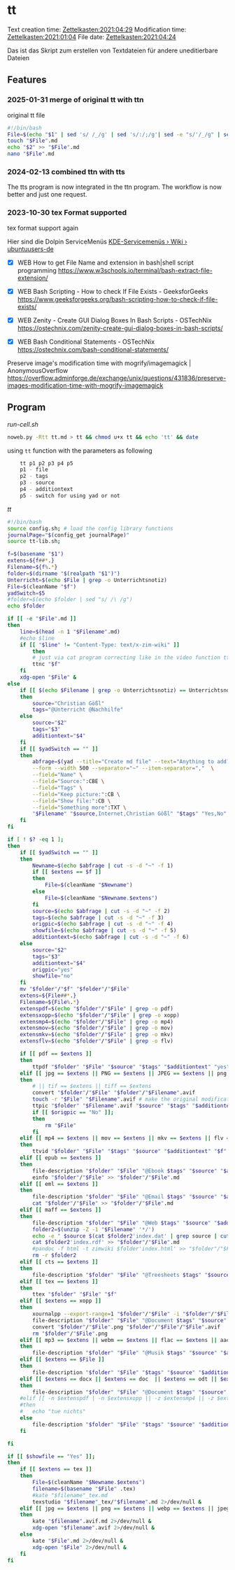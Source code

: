 # tt
Text creation time: [Zettelkasten:2021:04:29]() Modification time: [Zettelkasten:2021:01:04]() File date: [Zettelkasten:2021:04:24]()

Das ist das Skript zum erstellen von Textdateien für andere uneditierbare Dateien


## Features

### 2025-01-31 merge of original tt with ttn
original tt file
```bash
#!/bin/bash
File=$(echo "$1" | sed 's/ /_/g' | sed 's/:/;/g'| sed -e "s/'/_/g" | sed 's/\"//g')
touch "$File".md
echo "$2" >> "$File".md
nano "$File".md
```

### 2024-02-13 combined ttn with tts
The tts program is now integrated in the ttn program. The workflow is now better and just one request.

### 2023-10-30 tex Format supported
tex format support again


Hier sind die Dolpin ServiceMenüs
[KDE-Servicemenüs › Wiki › ubuntuusers-de]()


- [X] WEB How to get File Name and extension in bash|shell script programming https://www.w3schools.io/terminal/bash-extract-file-extension/
- [X] WEB Bash Scripting - How to check If File Exists - GeeksforGeeks https://www.geeksforgeeks.org/bash-scripting-how-to-check-if-file-exists/
- [X] WEB Zenity - Create GUI Dialog Boxes In Bash Scripts - OSTechNix https://ostechnix.com/zenity-create-gui-dialog-boxes-in-bash-scripts/
- [X] WEB Bash Conditional Statements - OSTechNix https://ostechnix.com/bash-conditional-statements/


Preserve image's modification time with mogrify/imagemagick | AnonymousOverflow
https://overflow.adminforge.de/exchange/unix/questions/431836/preserve-images-modification-time-with-mogrify-imagemagick

## Program

*run-cell.sh*
```bash
noweb.py -Rtt tt.md > tt && chmod u+x tt && echo 'tt' && date
```

using ``tt`` function with the parameters as following
```bash
    tt p1 p2 p3 p4 p5
    p1 - file
    p2 - tags
    p3 - source
    p4 - additiontext
    p5 - switch for using yad or not
```


*tt*
```bash
#!/bin/bash
source config.sh; # load the config library functions
journalPage="$(config_get journalPage)"
source tt-lib.sh;

f=$(basename "$1")
extens=${f##*.}
Filename=${f%.*}
folder=$(dirname "$(realpath "$1")")
Unterricht=$(echo $File | grep -o Unterrichtsnotiz)
File=$(cleanName "$f")
yadSwitch=$5
#folder=$(echo $folder | sed "s/ /\ /g")
echo $folder

if [[ -e "$File".md ]]
then
	line=$(head -n 1 "$Filename".md)
	#echo $line
	if [[ "$line" != "Content-Type: text/x-zim-wiki" ]]
		then
		# just via cat program correcting like in the video function ttvid
		ttnc "$f"
	fi
	xdg-open "$File" &
else
    if [[ $(echo $Filename | grep -o Unterrichtsnotiz) == Unterrichtsnotiz || $(echo $Filename | grep -o Unterrichtsnotizen) == Unterrichtsnotizen || $(echo $Filename | grep -o Unterricht) == Unterricht ]]
    then
        source="Christian Gößl"
        tags="@Unterricht @Nachhilfe"
    else
        source="$2"
        tags="$3"
        additiontext="$4"
    fi
    if [[ $yadSwitch == "" ]]
    then
		abfrage=$(yad --title="Create md file" --text="Anything to add?" \
		--form --width 500 --separator="~" --item-separator=","  \
		--field="Name" \
		--field="Source:":CBE \
		--field="Tags" \
		--field="Keep picture:":CB \
		--field="Show file:":CB \
		--field="Something more":TXT \
		"$Filename" "$source,Internet,Christian Gößl" "$tags" "Yes,No" "No,Yes" "$additiontext")
    fi
fi

if [ ! $? -eq 1 ];
then
    if [[ $yadSwitch == "" ]]
    then
		Newname=$(echo $abfrage | cut -s -d "~" -f 1)
		if [[ $extens == $f ]]
		then
			File=$(cleanName "$Newname")
		else
			File=$(cleanName "$Newname.$extens")
		fi
		source=$(echo $abfrage | cut -s -d "~" -f 2)
		tags=$(echo $abfrage | cut -s -d "~" -f 3)
		origpic=$(echo $abfrage | cut -s -d "~" -f 4)
		showfile=$(echo $abfrage | cut -s -d "~" -f 5)
		additiontext=$(echo $abfrage | cut -s -d "~" -f 6)
	else
		source="$2"
        tags="$3"
        additiontext="$4"
		origpic="yes"
		showfile="no"
	fi
	mv "$folder"/"$f" "$folder"/"$File"
	extens=${File##*.}
	Filename=${File%.*}
	extenspdf=$(echo "$folder"/"$File" | grep -o pdf)
	extensxopp=$(echo "$folder"/"$File" | grep -o xopp)
	extensmp4=$(echo "$folder"/"$File" | grep -o mp4)
	extensmov=$(echo "$folder"/"$File" | grep -o mov)
	extensmkv=$(echo "$folder"/"$File" | grep -o mkv)
	extensflv=$(echo "$folder"/"$File" | grep -o flv)

	if [[ pdf == $extens ]]
	then
		ttpdf "$folder" "$File" "$source" "$tags" "$additiontext" "yes"
	elif [[ jpg == $extens || PNG == $extens || JPEG == $extens || png == $extens || webp == $extens || jpeg == $extens || avif == $extens ]] && [[ -z $extenspdf && -z $extensxopp && -z $extensmp4 && -z $extensmov && -z $extensflv && -z $extensmkv ]]
	then
		# || tif == $extens || tiff == $extens
		convert "$folder"/"$File" "$folder"/"$Filename".avif
		touch -r "$File" "$Filename".avif # make the original modification time
		ttpic "$folder" "$Filename".avif "$source" "$tags" "$additiontext"
		if [[ $origpic == "No" ]];
		then
			rm "$File"
		fi
	elif [[ mp4 == $extens || mov == $extens || mkv == $extens || flv = $extens || ogv = $extens ]]
	then
		ttvid "$folder" "$File" "$tags" "$source" "$additiontext" "$f" "yes"
	elif [[ epub == $extens ]]
	then
		file-description "$folder" "$File" "@Ebook $tags" "$source" "$additiontext" "" "yes"
		einfo "$folder"/"$File" >> "$folder"/"$File".md
	elif [[ eml == $extens ]]
	then
		file-description "$folder" "$File" "@Email $tags" "$source" "$additiontext" "" "yes"
		cat "$folder"/"$File" >> "$folder"/"$File".md
	elif [[ maff == $extens ]]
	then
		file-description "$folder" "$File" "@Web $tags" "$source" "$additiontext" "" "yes"
		folder2=$(unzip -Z -1 "$Filename" '*/')
		echo -e " $source $(cat $folder2'index.dat' | grep source | cut -f 2)\n$additiontext\n" >> "$folder"/"$File".md
		cat $folder2'index.rdf' >> "$folder"/"$File".md
		#pandoc -f html -t zimwiki $folder'index.html' >> "$folder"/"$File".md
		rm -r $folder2
	elif [[ cts == $extens ]]
	then
		file-description "$folder" "$File" "@Treesheets $tags" "$source" "$additiontext" "" "yes"
	elif [[ tex == $extens ]]
	then
		ttex "$folder" "$File" "$f"
	elif [[ $extens == xopp ]]
	then
		xournalpp --export-range=1 "$folder"/"$File" -i "$folder"/"$File".png
		file-description "$folder" "$File" "@Document $tags" "$source" "$additiontext" "pic" "yes"
		convert "$folder"/"$File".png "$folder"/"$File"/"$File".avif
		rm "$folder"/"$File".png
	elif [[ mp3 == $extens || webm == $extens || flac == $extens || aac = $extens || ogg = $extens || weba = $extens || wav = $extens || aiff = $extens ]]
	then
		file-description "$folder" "$File" "@Musik $tags" "$source" "$additiontext"
	elif [[ $extens == $File ]]
	then
		file-description "$folder" "$File" "$tags" "$source" "$additiontext"
	elif [[ $extens == docx || $extens == doc  || $extens == odt || $extens == ods || $extens == xls || $extens == xlsx || $extens == ppt || $extens == pptx || $extens == odp ]]
	then
		file-description "$folder" "$File" "@Document $tags" "$source" "$additiontext"
	#elif [[ -n $extenspdf | -n $extensxopp || -z $extensmp4 || -z $extensmov || -z $extensflv || -z $extensmkv ]]
	#then
	#	echo "tue nichts"
	else
		file-description "$folder" "$File" "$tags" "$source" "$additiontext" "" "yes"
	fi

fi

if [[ $showfile == "Yes" ]];
then
    if [[ $extens == tex ]]
    then
        File=$(cleanName "$Newname.$extens")
        filename=$(basename "$File" .tex)
        #kate "$filename"_tex.md
        texstudio "$filename"_tex/"$filename".md 2>/dev/null &
    elif [[ jpg == $extens || png == $extens || webp == $extens || jpeg == $extens || avif == $extens ]]
    then
        kate "$filename".avif.md 2>/dev/null &
        xdg-open "$filename".avif 2>/dev/null &
    else
        kate "$File".md 2>/dev/null &
        xdg-open "$File" 2>/dev/null &
    fi
fi
```




